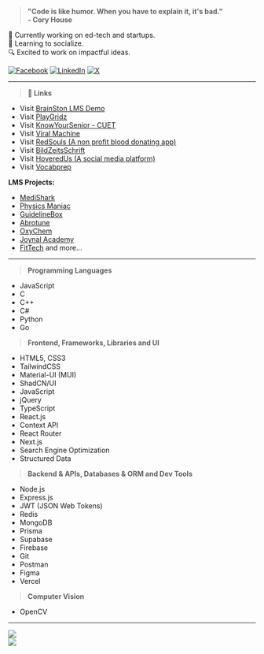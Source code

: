> <b>"Code is like humor. When you have to explain it, it's bad."<br>- Cory House</b>

<p>🔭 Currently working on ed-tech and startups.<br>🌿 Learning to socialize.<br>🔍 Excited to work on impactful ideas.</p>

[![Facebook](https://img.shields.io/badge/Facebook-%231877F2.svg?logo=Facebook&logoColor=white)](https://facebook.com/forhadhossain.me) 
[![LinkedIn](https://img.shields.io/badge/LinkedIn-%230077B5.svg?logo=linkedin&logoColor=white)](https://linkedin.com/in/mahrufforhad) 
[![X](https://img.shields.io/badge/X-black.svg?logo=X&logoColor=white)](https://x.com/mahruf_forhad)

---

> <b>🔗 Links</b>

- Visit [BrainSton LMS Demo](https://demo.brainstonlms.com)
- Visit [PlayGridz](https://theplaygridz.com)
- Visit [KnowYourSenior - CUET](https://knowyoursenior.hoveredhq.com)
- Visit [Viral Machine](https://viralmachine.vercel.app)
- Visit [RedSouls (A non profit blood donating app)](https://redsouls.vercel.app)
- Visit [BildZeitsSchrift](https://bildzeitschrift.web.app)
- Visit [HoveredUs (A social media platform)](https://hoveredus.vercel.app)
- Visit [Vocabprep](https://vocabprep.vercel.app)

**LMS Projects:**
- [MediShark](https://medisharkbd.com)
- [Physics Maniac](https://physicsmaniac.net)
- [GuidelineBox](https://guidelinebox.com)
- [Abrotune](https://abrotune.com)
- [OxyChem](https://oxychem.net)
- [Joynal Academy](https://joynal.academy)
- [FitTech](https://fittechbs.vercel.app)
and more...
---

> <b>Programming Languages</b>
- JavaScript
- C
- C++
- C#
- Python
- Go

> <b>Frontend, Frameworks, Libraries and UI</b>
- HTML5, CSS3
- TailwindCSS
- Material-UI (MUI)
- ShadCN/UI
- JavaScript
- jQuery
- TypeScript
- React.js
- Context API
- React Router
- Next.js
- Search Engine Optimization
- Structured Data

> <b>Backend & APIs, Databases & ORM and Dev Tools</b>
- Node.js
- Express.js
- JWT (JSON Web Tokens)
- Redis
- MongoDB
- Prisma
- Supabase
- Firebase
- Git
- Postman
- Figma
- Vercel

> <b>Computer Vision</b>
- OpenCV

---

![](https://github-readme-stats.vercel.app/api/top-langs/?username=mahrufforhad&theme=github_dark&hide_border=true&include_all_commits=true&count_private=true&layout=compact)<br>
![](https://github-readme-streak-stats.herokuapp.com/?user=mahrufforhad&theme=dark&hide_border=true)
